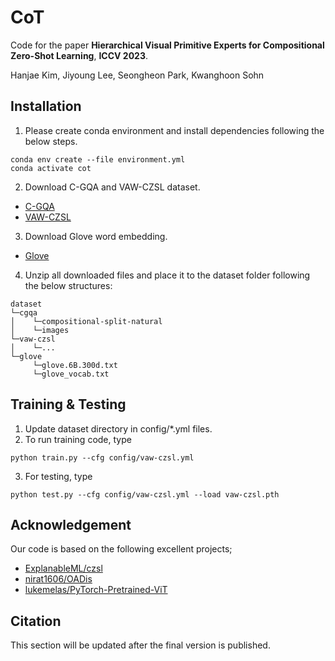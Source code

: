 # CoT
Code for the paper **Hierarchical Visual Primitive Experts for Compositional Zero-Shot Learning**, **ICCV 2023**.

Hanjae Kim, Jiyoung Lee, Seongheon Park, Kwanghoon Sohn


## Installation
1. Please create conda environment and install dependencies following the below steps.
```
conda env create --file environment.yml
conda activate cot
```
2. Download C-GQA and VAW-CZSL dataset.
* [C-GQA](https://s3.mlcloud.uni-tuebingen.de/czsl/cgqa-updated.zip)
* [VAW-CZSL](https://drive.google.com/drive/folders/1CalwDXkkGALxz0e-aCFg9xBmf7Pu4eXL?usp=sharing)
3. Download Glove word embedding.
* [Glove](https://drive.google.com/drive/folders/1BE2X70eNMIMkGYwhe01HA4c5jixUQdWd?usp=sharing)
4. Unzip all downloaded files and place it to the dataset folder following the below structures:
```
dataset
└─cgqa
│    └─compositional-split-natural
│    └─images
└─vaw-czsl
│    └─...
└─glove
     └─glove.6B.300d.txt
     └─glove_vocab.txt
``` 
## Training & Testing
1. Update dataset directory in config/*.yml files. 
2. To run training code, type
```
python train.py --cfg config/vaw-czsl.yml
```
3. For testing, type
```
python test.py --cfg config/vaw-czsl.yml --load vaw-czsl.pth
```
## Acknowledgement
Our code is based on the following excellent projects; 
* [ExplanableML/czsl](https://github.com/ExplainableML/czsl)
* [nirat1606/OADis](https://github.com/nirat1606/OADis)
* [lukemelas/PyTorch-Pretrained-ViT](https://github.com/lukemelas/PyTorch-Pretrained-ViT)

## Citation
This section will be updated after the final version is published.

